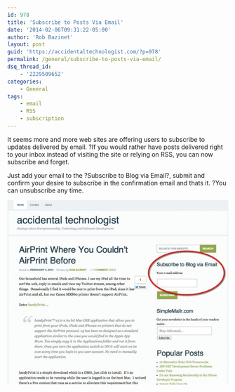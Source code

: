 ```yaml
---
id: 978
title: 'Subscribe to Posts Via Email'
date: '2014-02-06T09:31:22-05:00'
author: 'Rob Bazinet'
layout: post
guid: 'https://accidentaltechnologist.com/?p=978'
permalink: /general/subscribe-to-posts-via-email/
dsq_thread_id:
    - '2229509652'
categories:
    - General
tags:
    - email
    - RSS
    - subscription
---
```


It seems more and more web sites are offering users to subscribe to updates delivered by email. ?If you would rather have posts delivered right to your inbox instead of visiting the site or relying on RSS, you can now subscribe and forget.

Just add your email to the ?Subscribe to Blog via Email?, submit and confirm your desire to subscribe in the confirmation email and thats it. ?You can unsubscribe any time.

![Subscribe](/assets/img/2014/02/subscribe.jpg "subscribe.jpg")